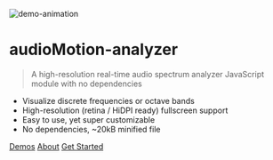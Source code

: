 ![demo-animation](img/demo.gif)

# audioMotion-analyzer

> A high-resolution real-time audio spectrum analyzer JavaScript module with no dependencies

- Visualize discrete frequencies or octave bands
- High-resolution (retina / HiDPI ready) fullscreen support
- Easy to use, yet super customizable
- No dependencies, \~20kB minified file

[Demos](/demo/)
[About](#about)
[Get Started](#live-code-examples)